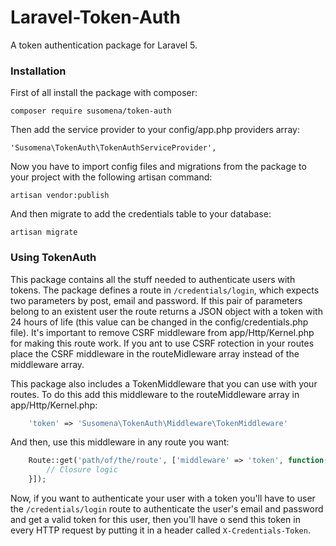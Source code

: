 # Laravel-Token-Auth
A token authentication package for Laravel 5.

### Installation

First of all install the package with composer:

    composer require susomena/token-auth

Then add the service provider to your config/app.php providers array:

    'Susomena\TokenAuth\TokenAuthServiceProvider',

Now you have to import config files and migrations from the package to your project with the following artisan command:

    artisan vendor:publish

And then migrate to add the credentials table to your database:

    artisan migrate


### Using TokenAuth

This package contains all the stuff needed to authenticate users with tokens. The package defines a route in `/credentials/login`, which expects two parameters by post, email and password. If this pair of parameters belong to an existent user the route returns a JSON object with a token with 24 hours of life (this value can be changed in the config/credentials.php file). It's important to remove CSRF middleware from app/Http/Kernel.php for making this route work. If you ant to use CSRF rotection in your routes place the CSRF middleware in the routeMidleware array instead of the middleware array.

This package also includes a TokenMiddleware that you can use with your routes. To do this add this middleware to the routeMiddleware array in app/Http/Kernel.php:
```php
    'token' => 'Susomena\TokenAuth\Middleware\TokenMiddleware'
```
And then, use this middleware in any route you want:
```php
    Route::get('path/of/the/route', ['middleware' => 'token', function(){
        // Closure logic
    }]);
```
Now, if you want to authenticate your user with a token you'll have to user the `/credentials/login` route to authenticate the user's email and password and get a valid token for this user, then you'll have o send this token in every HTTP request by putting it in a header called `X-Credentials-Token`.
